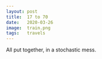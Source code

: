 ```yaml
---
layout: post
title:  17 to 70
date:   2020-03-26
image:  train.png
tags:   travels
---
```


All put together, in a stochastic mess.


